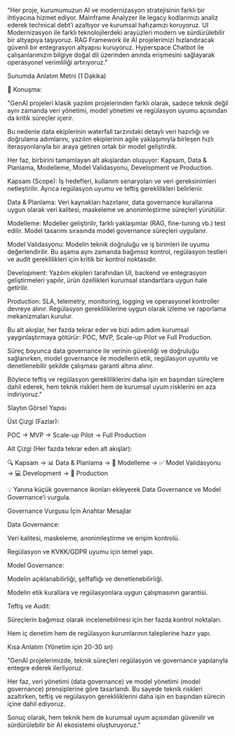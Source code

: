 "Her proje, kurumumuzun AI ve modernizasyon stratejisinin farklı bir ihtiyacına hizmet ediyor.
Mainframe Analyzer ile legacy kodlarımızı analiz ederek technical debt’i azaltıyor ve kurumsal hafızamızı koruyoruz.
UI Modernizasyon ile farklı teknolojilerdeki arayüzleri modern ve sürdürülebilir bir altyapıya taşıyoruz.
RAG Framework ile AI projelerimizi hızlandıracak güvenli bir entegrasyon altyapısı kuruyoruz.
Hyperspace Chatbot ile çalışanlarımızın bilgiye doğal dil üzerinden anında erişmesini sağlayarak operasyonel verimliliği artırıyoruz."

Sunumda Anlatım Metni (1 Dakika)

🎤 Konuşma:

"GenAI projeleri klasik yazılım projelerinden farklı olarak, sadece teknik değil aynı zamanda veri yönetimi, model yönetimi ve regülasyon uyumu açısından da kritik süreçler içerir.

Bu nedenle data ekiplerinin waterfall tarzındaki detaylı veri hazırlığı ve doğrulama adımlarını, yazılım ekiplerinin agile yaklaşımıyla birleşen hızlı iterasyonlarıyla bir araya getiren ortak bir model geliştirdik.

Her faz, birbirini tamamlayan alt akışlardan oluşuyor:
Kapsam, Data & Planlama, Modelleme, Model Validasyonu, Development ve Production.

Kapsam (Scope): İş hedefleri, kullanım senaryoları ve veri gereksinimleri netleştirilir. Ayrıca regülasyon uyumu ve teftiş gereklilikleri belirlenir.

Data & Planlama: Veri kaynakları hazırlanır, data governance kurallarına uygun olarak veri kalitesi, maskeleme ve anonimleştirme süreçleri yürütülür.

Modelleme: Modeller geliştirilir, farklı yaklaşımlar (RAG, fine-tuning vb.) test edilir. Model tasarımı sırasında model governance süreçleri uygulanır.

Model Validasyonu: Modelin teknik doğruluğu ve iş birimleri ile uyumu değerlendirilir. Bu aşama aynı zamanda bağımsız kontrol, regülasyon testleri ve audit gereklilikleri için kritik bir kontrol noktasıdır.

Development: Yazılım ekipleri tarafından UI, backend ve entegrasyon geliştirmeleri yapılır, ürün özellikleri kurumsal standartlara uygun hale getirilir.

Production: SLA, telemetry, monitoring, logging ve operasyonel kontroller devreye alınır. Regülasyon gerekliliklerine uygun olarak izleme ve raporlama mekanizmaları kurulur.

Bu alt akışlar, her fazda tekrar eder ve bizi adım adım kurumsal yaygınlaştırmaya götürür:
POC, MVP, Scale-up Pilot ve Full Production.

Süreç boyunca data governance ile verinin güvenliği ve doğruluğu sağlanırken,
model governance ile modellerin etik, regülasyon uyumlu ve denetlenebilir şekilde çalışması garanti altına alınır.

Böylece teftiş ve regülasyon gerekliliklerini daha işin en başından süreçlere dahil ederek,
hem teknik riskleri hem de kurumsal uyum risklerini en aza indiriyoruz."

Slaytın Görsel Yapısı

Üst Çizgi (Fazlar):

POC → MVP → Scale-up Pilot → Full Production


Alt Çizgi (Her fazda tekrar eden alt akışlar):

🔍 Kapsam → 📊 Data & Planlama → 🤖 Modelleme → ✅ Model Validasyonu → 💻 Development → 🚀 Production


💡 Yanına küçük governance ikonları ekleyerek Data Governance ve Model Governance’i vurgula.

Governance Vurgusu İçin Anahtar Mesajlar

Data Governance:

Veri kalitesi, maskeleme, anonimleştirme ve erişim kontrolü.

Regülasyon ve KVKK/GDPR uyumu için temel yapı.

Model Governance:

Modelin açıklanabilirliği, şeffaflığı ve denetlenebilirliği.

Modelin etik kurallara ve regülasyonlara uygun çalışmasının garantisi.

Teftiş ve Audit:

Süreçlerin bağımsız olarak incelenebilmesi için her fazda kontrol noktaları.

Hem iç denetim hem de regülasyon kurumlarının taleplerine hazır yapı.

Kısa Anlatım (Yönetim için 20-30 sn)

"GenAI projelerimizde, teknik süreçleri regülasyon ve governance yapılarıyla entegre ederek ilerliyoruz.

Her faz, veri yönetimi (data governance) ve model yönetimi (model governance) prensiplerine göre tasarlandı.
Bu sayede teknik riskleri azaltırken, teftiş ve regülasyon gerekliliklerini daha işin en başından sürecin içine dahil ediyoruz.

Sonuç olarak, hem teknik hem de kurumsal uyum açısından güvenilir ve sürdürülebilir bir AI ekosistemi oluşturuyoruz."
